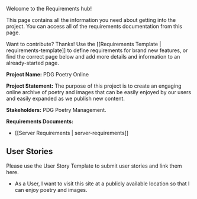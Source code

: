 Welcome to the Requirements hub!

This page contains all the information you need about getting into the project. You can access all of the requirements documentation from this page.

Want to contribute? Thanks! Use the [[Requirements Template | requirements-template]] to define requirements for brand new features, or find the correct page below and add more details and information to an already-started page.

**Project Name:** PDG Poetry Online

**Project Statement:** The purpose of this project is to create an engaging online archive of poetry and images that can be easily enjoyed by our users and easily expanded as we publish new content.

**Stakeholders:** PDG Poetry Management.

**Requirements Documents:**

* [[Server Requirements | server-requirements]]

## User Stories
Please use the User Story Template to submit user stories and link them here.

* As a User, I want to visit this site at a publicly available location so that I can enjoy poetry and images.